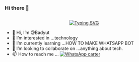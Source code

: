 ### Hi there 👋


## <!-- Typing SVG -->
<p align="center">
    <a href="https://github.com/Fadilzain">
        <img
        src="https://readme-typing-svg.herokuapp.com?size=30&width=800&lines=✌️+Hi+am+Badyut+and+Still+learning+𝙾𝚏;how+to+deploy+and+create;best+regards+kingsley+plz+follow+And+we+should;work+together+on+More+Things🤖✌️."
            alt="Typing SVG"
        />
    </a>
</p>

- 👋 Hi, I’m @Badyut
- 👀 I’m interested in ...technology
- 🌱 I’m currently learning ...HOW TO MAKE WHATSAPP BOT
- 💞️ I’m looking to collaborate on ...anything about tech. 
- 📫 How to reach me ... [![WhatsApp carter](https://img.shields.io/badge/WhatsApp-25D366?style=for-the-badge&logo=whatsapp&logoColor=white)](https://wa.me/263713220803) 

<!--
**Badyut/badyut** is a ✨ _special_ ✨ repository because its `README.md` (this file) appears on your GitHub profile.
